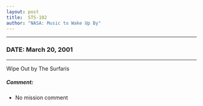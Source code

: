 ```yaml
---
layout: post
title:  STS-102
author: "NASA: Music to Wake Up By"
---
```


----
### DATE: March 20, 2001
----
Wipe Out by The Surfaris

##### Comment:
* No mission comment
